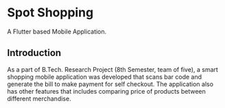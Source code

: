 # Spot Shopping
A Flutter based Mobile Application.

## Introduction

As a part of B.Tech. Research Project (8th Semester, team of five), a smart shopping mobile application was developed that scans bar code and generate the bill to make payment for self checkout. The application also has other features that includes comparing price of products between different merchandise.
